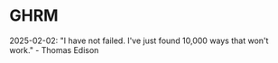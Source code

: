# GHRM

2025-02-02: "I have not failed. I've just found 10,000 ways that won't work." - Thomas Edison